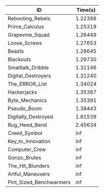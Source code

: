 |ID|Time(s)|
|-|-|
|Rebooting_Rebels|1.22388|
|Prime_Calculus|1.25319|
|Grapevine_Squad|1.26449|
|Loose_Screws|1.27653|
|Beasts|1.28645|
|Blackouts|1.29730|
|Smalltalk_Dribble|1.31146|
|Digital_Destroyers|1.31240|
|The_ERROR_List|1.34024|
|Hackerjacks|1.35387|
|Byte_Mechanics|1.35391|
|Pseudo_Boom|1.38443|
|Digitally_Destroyed|1.81539|
|Rug_Heed_Bend|2.45634|
|Creed_Symbol|inf|
|Key_to_Innovation|inf|
|Computer_Crew|inf|
|Gonzo_Brutes|inf|
|The_Hit_Blunders|inf|
|Artful_Maneuvers|inf|
|Pint_Sized_Benchwarmers|inf|
